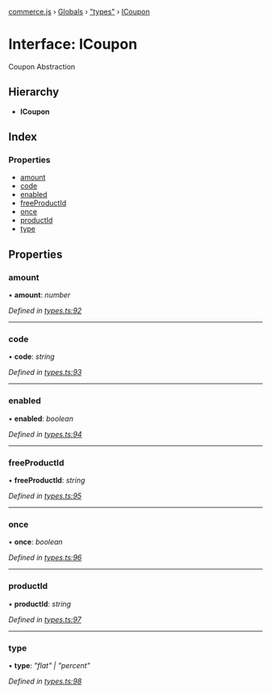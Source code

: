 [commerce.js](../README.md) › [Globals](../globals.md) › ["types"](../modules/_types_.md) › [ICoupon](_types_.icoupon.md)

# Interface: ICoupon

Coupon Abstraction

## Hierarchy

* **ICoupon**

## Index

### Properties

* [amount](_types_.icoupon.md#amount)
* [code](_types_.icoupon.md#code)
* [enabled](_types_.icoupon.md#enabled)
* [freeProductId](_types_.icoupon.md#freeproductid)
* [once](_types_.icoupon.md#once)
* [productId](_types_.icoupon.md#productid)
* [type](_types_.icoupon.md#type)

## Properties

###  amount

• **amount**: *number*

*Defined in [types.ts:92](https://github.com/shopjs/commerce.js/blob/883aa69/src/types.ts#L92)*

___

###  code

• **code**: *string*

*Defined in [types.ts:93](https://github.com/shopjs/commerce.js/blob/883aa69/src/types.ts#L93)*

___

###  enabled

• **enabled**: *boolean*

*Defined in [types.ts:94](https://github.com/shopjs/commerce.js/blob/883aa69/src/types.ts#L94)*

___

###  freeProductId

• **freeProductId**: *string*

*Defined in [types.ts:95](https://github.com/shopjs/commerce.js/blob/883aa69/src/types.ts#L95)*

___

###  once

• **once**: *boolean*

*Defined in [types.ts:96](https://github.com/shopjs/commerce.js/blob/883aa69/src/types.ts#L96)*

___

###  productId

• **productId**: *string*

*Defined in [types.ts:97](https://github.com/shopjs/commerce.js/blob/883aa69/src/types.ts#L97)*

___

###  type

• **type**: *"flat" | "percent"*

*Defined in [types.ts:98](https://github.com/shopjs/commerce.js/blob/883aa69/src/types.ts#L98)*
